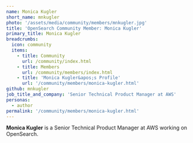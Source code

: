 ```yaml
---
name: Monica Kugler
short_name: mnkugler
photo: '/assets/media/community/members/mnkugler.jpg'
title: 'OpenSearch Community Member: Monica Kugler'
primary_title: Monica Kugler
breadcrumbs:
  icon: community
  items:
    - title: Community
      url: /community/index.html
    - title: Members
      url: /community/members/index.html
    - title: 'Monica Kugler&apos;s Profile'
      url: '/community/members/monica-kugler.html'
github: mnkugler
job_title_and_company: 'Senior Technical Product Manager at AWS'
personas:
  - author
permalink: '/community/members/monica-kugler.html'
---
```


**Monica Kugler** is a Senior Technical Product Manager at AWS working on OpenSearch.